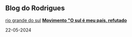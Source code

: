 ## Blog do Rodrigues
[rio grande do sul](https://postimg.cc/qNc3Swjp)
[**Movimento "O sul é meu país, refutado**](22-05-2024-Movimento-o-sul-é-meu-país-refutado.md)

22-05-2024
